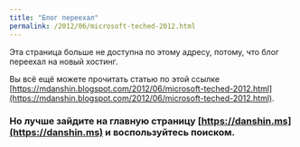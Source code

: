 ```yaml
---
title: "Блог переехал"
permalink: /2012/06/microsoft-teched-2012.html
---
```

Эта страница больше не доступна по этому адресу, потому, что блог переехал на новый хостинг.

Вы всё ещё можете прочитать статью по этой ссылке [https://mdanshin.blogspot.com/2012/06/microsoft-teched-2012.html](https://mdanshin.blogspot.com/2012/06/microsoft-teched-2012.html).

### Но лучше зайдите на главную страницу [https://danshin.ms](https://danshin.ms) и воспользуйтесь поиском.